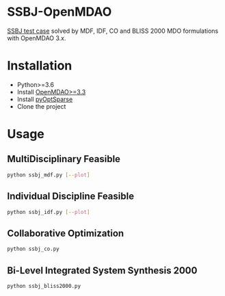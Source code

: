 # SSBJ-OpenMDAO
[SSBJ test case](https://ntrs.nasa.gov/archive/nasa/casi.ntrs.nasa.gov/19980234657.pdf) solved by MDF, IDF, CO and BLISS 2000 MDO formulations with OpenMDAO 3.x.

# Installation
* Python>=3.6
* Install [OpenMDAO>=3.3](https://github.com/OpenMDAO/OpenMDAO) 
* Install [pyOptSparse](https://github.com/mdolab/pyoptsparse)
* Clone the project

# Usage 
## MultiDisciplinary Feasible
``` sh
python ssbj_mdf.py [--plot]
```
## Individual Discipline Feasible
``` sh
python ssbj_idf.py [--plot]
```
## Collaborative Optimization
``` sh
python ssbj_co.py
```
## Bi-Level Integrated System Synthesis 2000
``` sh
python ssbj_bliss2000.py
```
